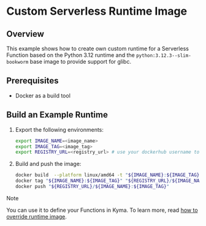 # Custom Serverless Runtime Image

## Overview

This example shows how to create own custom runtime for a Serverless Function based on the Python 3.12 runtime and the `python:3.12.3--slim-bookworm` base image to provide support for glibc.

## Prerequisites

- Docker as a build tool

## Build an Example Runtime

1. Export the following environments:

   ```bash
   export IMAGE_NAME=<image_name>
   export IMAGE_TAG=<image_tag>
   export REGISTRY_URL=<registry_url> # use your dockerhub username to use docker.io
   ```

2. Build and push the image:

   ```bash
   docker build  --platform linux/amd64 -t "${IMAGE_NAME}:${IMAGE_TAG}" .
   docker tag "${IMAGE_NAME}:${IMAGE_TAG}" "${REGISTRY_URL}/${IMAGE_NAME}:${IMAGE_TAG}"
   docker push "${REGISTRY_URL}/${IMAGE_NAME}:${IMAGE_TAG}"
   ```

> [!NOTE]
> You can use it to define your Functions in Kyma. To learn more, read [how to override runtime image](https://kyma-project.io/#/serverless-manager/user/resources/06-20-serverless-cr?id=custom-resource-parameters).

